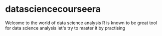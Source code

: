 # datasciencecourseera
Welcome to the world of data science analysis
R is known to be great tool for data science analysis
let's try to master it by practising
